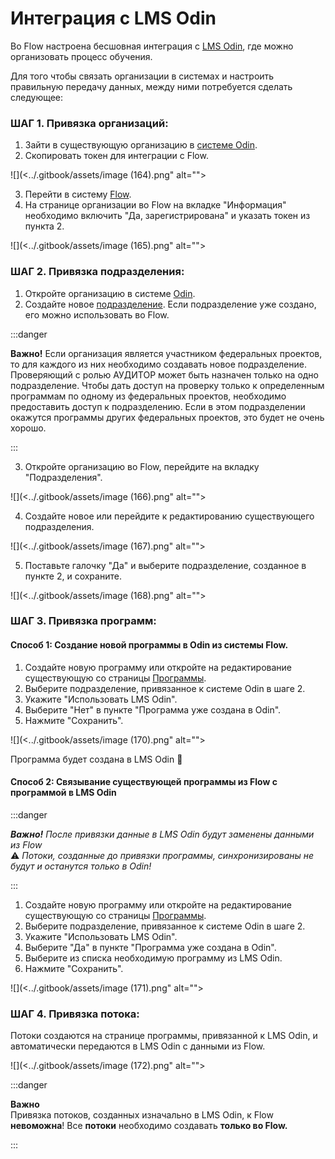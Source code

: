 # Интеграция с LMS Odin

Во Flow настроена бесшовная интеграция с [LMS Odin](https://www.odin.study/connect), где можно организовать процесс обучения.&#x20;

Для того чтобы связать организации в системах и настроить правильную передачу данных, между ними потребуется  сделать следующее:

### **ШАГ 1. Привязка организаций:**

1. Зайти в существующую организацию в [системе Odin](https://www.odin.study/ru/University/Universities?page=1\&name=\&universityProjectTypes\&universityLincenseTypes).
2. Скопировать токен для интеграции с Flow.

![](<../.gitbook/assets/image (164).png" alt=""><figcaption></figcaption></figure>

3. Перейти в систему [Flow](https://www.flow-crm.study/).
4. На странице организации во Flow на вкладке "Информация" необходимо включить "Да, зарегистрирована" и указать токен из пункта 2.

![](<../.gitbook/assets/image (165).png" alt=""><figcaption></figcaption></figure>

### **ШАГ 2. Привязка подразделения:**

1. Откройте организацию в системе [Odin](https://www.odin.study/ru/University/Universities?page=1\&name=\&universityProjectTypes\&universityLincenseTypes).
2. Создайте новое [подразделение](https://www.odin.study/odin/struktura/podrazdelenie). Если подразделение уже создано, его можно использовать во Flow.

:::danger

**Важно!** Если организация является участником федеральных проектов, то для каждого из них необходимо создавать новое подразделение. Проверяющий с ролью АУДИТОР может быть назначен только на одно подразделение. Чтобы дать доступ на проверку только к определенным программам по одному из федеральных проектов, необходимо предоставить доступ к подразделению. Если в этом подразделении окажутся программы других федеральных проектов, это будет не очень хорошо.

:::

3. Откройте организацию во Flow, перейдите на вкладку "Подразделения".

![](<../.gitbook/assets/image (166).png" alt=""><figcaption></figcaption></figure>

4. Создайте новое или перейдите к редактированию существующего подразделения.

![](<../.gitbook/assets/image (167).png" alt=""><figcaption></figcaption></figure>

5. &#x20;Поставьте галочку "Да" и выберите подразделение, созданное в пункте 2, и сохраните.

![](<../.gitbook/assets/image (168).png" alt=""><figcaption></figcaption></figure>

### **ШАГ 3. Привязка программ:**

#### **Способ 1: Создание новой программы в Odin из системы Flow.**

1. Создайте новую программу или откройте на редактирование существующую со страницы [Программы](https://www.flow-crm.study/EducationPrograms/EducationProgramList).
2. Выберите подразделение, привязанное к системе Odin в шаге 2.
3. Укажите "Использовать LMS Odin".
4. Выберите "Нет" в пункте "Программа уже создана в Odin".
5. Нажмите "Сохранить".

![](<../.gitbook/assets/image (170).png" alt=""><figcaption></figcaption></figure>

Программа будет создана в LMS  Odin :tada:

#### **Способ 2: Связывание существующей программы из Flow с программой в LMS Odin**

:::danger

&#x20;_**Важно!** После привязки данные в LMS Odin будут заменены данными из Flow_\
⚠ _Потоки, созданные до привязки программы, синхронизированы не будут и останутся только в Odin!_

:::

1. Создайте новую программу или откройте на редактирование существующую со страницы [Программы](https://www.flow-crm.study/EducationPrograms/EducationProgramList).
2. Выберите подразделение, привязанное к системе Odin в шаге 2.
3. Укажите "Использовать LMS Odin".
4. Выберите "Да" в пункте "Программа уже создана в Odin".
5. Выберите из списка необходимую программу из LMS Odin.
6. Нажмите "Сохранить".

![](<../.gitbook/assets/image (171).png" alt=""><figcaption></figcaption></figure>

### **ШАГ 4. Привязка потока:**

Потоки создаются на странице программы, привязанной к LMS Odin, и  автоматически передаются в LMS Odin с данными из Flow.

![](<../.gitbook/assets/image (172).png" alt=""><figcaption></figcaption></figure>

:::danger

**Важно**\
Привязка потоков, созданных изначально в LMS Odin, к Flow **невоможна**! Все **потоки** необходимо создавать **только во Flow.**

:::
